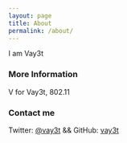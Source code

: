 ```yaml
---
layout: page
title: About
permalink: /about/
---
```


I am Vay3t

### More Information

V for Vay3t, 802.11

### Contact me

Twitter: [@vay3t](https://twitter.com/vay3t/) && 
GitHub: [vay3t](https://github.com/vay3t/)
